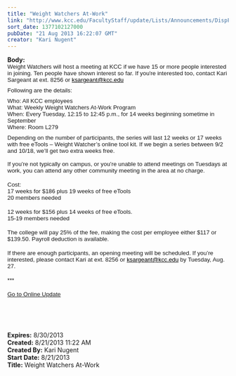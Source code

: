 ```yaml
---
title: "Weight Watchers At-Work"
link: "http://www.kcc.edu/FacultyStaff/update/Lists/Announcements/DispForm.aspx?ID=1204"
sort_date: 1377102127000
pubDate: "21 Aug 2013 16:22:07 GMT"
creator: "Kari Nugent"
---
```


<div><b>Body:</b> <div class="ExternalClassE2EAD91AE45C430085CDBBAB8109F550">
<div><span style="font-family:'Calibri','sans-serif';font-size:11pt">
<p style="margin:0in 0in 6.75pt;vertical-align:top" class="MsoNormal"><span style="font-family:'Arial','sans-serif';font-size:10pt">Weight Watchers will host a meeting at KCC if we have 15 or more people interested in joining. Ten people have shown interest so far. If you're interested too, contact Kari Sargeant at ext. 8256 or <a href="mailto:ksargeant@kcc.edu"><span style="color:windowtext">ksargeant@kcc.edu</span></a> </span></p>
<p style="margin:0in 0in 6.75pt;vertical-align:top" class="MsoNormal"><span style="font-family:'Arial','sans-serif';font-size:10pt">Following are the details:</span></p>
<p style="margin:0in 0in 6.75pt;vertical-align:top" class="MsoNormal"><span style="font-family:'Arial','sans-serif';font-size:10pt">Who: All KCC employees<br />What: Weekly Weight Watchers At-Work Program <br />When: Every Tuesday, 12:15 to 12:45 p.m., for 14 weeks beginning sometime in September<br />Where: Room L279 </span></p>
<p style="margin:0in 0in 0pt;vertical-align:top" class="MsoNormal"><span style="font-family:'Arial','sans-serif';font-size:10pt">Depending on the number of participants, the series will last 12 weeks or 17 weeks with free eTools – Weight Watcher’s online tool kit. If we begin a series between 9/2 and 10/18, we’ll get two extra weeks free. </span></p>
<p style="margin:0in 0in 0pt;vertical-align:top" class="MsoNormal"><span style="font-family:'Arial','sans-serif';font-size:10pt"><br />If you’re not typically on campus, or you’re unable to attend meetings on Tuesdays at work, you can attend any other community meeting in the area at no charge. </span></p>
<p style="margin:0in 0in 0pt;vertical-align:top" class="MsoNormal"><span style="font-family:'Arial','sans-serif';font-size:10pt"></span> </p>
<p style="margin:0in 0in 0pt;vertical-align:top" class="MsoNormal"><span style="font-family:'Arial','sans-serif';font-size:10pt">Cost:</span></p>
<p style="margin:0in 0in 0pt;vertical-align:top" class="MsoNormal"><span style="font-family:'Arial','sans-serif';font-size:10pt">17 weeks for $186 plus 19 weeks of free eTools </span></p>
<p style="margin:0in 0in 0pt;vertical-align:top" class="MsoNormal"><span style="font-family:'Arial','sans-serif';font-size:10pt">20 members needed </span></p>
<p style="margin:0in 0in 0pt;vertical-align:top" class="MsoNormal"><span style="font-family:'Arial','sans-serif';font-size:10pt"></span> </p>
<p style="margin:0in 0in 0pt;vertical-align:top" class="MsoNormal"><span style="font-family:'Arial','sans-serif';font-size:10pt">12 weeks for $156 plus 14 weeks of free eTools. </span></p>
<p style="margin:0in 0in 0pt;vertical-align:top" class="MsoNormal"><span style="font-family:'Arial','sans-serif';font-size:10pt">15-19 members needed </span></p>
<p style="margin:0in 0in 0pt;vertical-align:top" class="MsoNormal"><span style="font-family:'Arial','sans-serif';font-size:10pt"></span> </p>
<p style="margin:0in 0in 0pt;vertical-align:top" class="MsoNormal"><span style="font-family:'Arial','sans-serif';font-size:10pt">The college will pay 25% of the fee, making the cost per employee either $117 or $139.50. Payroll deduction is available. </span></p>
<p style="margin:0in 0in 0pt;vertical-align:top" class="MsoNormal"><span style="font-family:'Arial','sans-serif';font-size:10pt"></span> </p>
<p style="margin:0in 0in 0pt;vertical-align:top" class="MsoNormal"><span style="font-family:'Arial','sans-serif';font-size:10pt">If there are enough participants, an opening meeting will be scheduled. If you’re interested, please contact Kari at ext. 8256 or <a href="mailto:ksargeant@kcc.edu"><span style="color:windowtext">ksargeant@kcc.edu</span></a> by Tuesday, Aug. 27. </span></p>
<p style="margin:0in 0in 0pt;vertical-align:top" class="MsoNormal"><span style="font-family:'Arial','sans-serif';font-size:10pt"></span> </p>
<p style="margin:0in 0in 0pt;vertical-align:top" class="MsoNormal"><span style="font-family:'Arial','sans-serif';font-size:10pt">***</span></p>
<p style="margin:0in 0in 0pt;vertical-align:top" class="MsoNormal"><span style="font-family:'Arial','sans-serif';font-size:10pt"></span> </p>
<p style="margin:0in 0in 0pt;vertical-align:top" class="MsoNormal"><span style="font-family:'Arial','sans-serif';font-size:10pt"><a href="/FacultyStaff/update/Pages/dailyupdate.aspx">Go to Online Update</a></span></p>
<p style="margin:0in 0in 0pt;vertical-align:top" class="MsoNormal"><span style="font-family:'Arial','sans-serif';font-size:10pt"></span> </p>
<p style="margin:0in 0in 0pt;vertical-align:top" class="MsoNormal"><span style="font-family:'Arial','sans-serif';font-size:10pt"></span><span style="font-family:'Times New Roman','serif';font-size:12pt"></span> </p>
<p style="margin:0in 0in 6.75pt" class="MsoNormal"><br /></span> </p></div></div></div>
<div><b>Expires:</b> 8/30/2013</div>
<div><b>Created:</b> 8/21/2013 11:22 AM</div>
<div><b>Created By:</b> Kari Nugent</div>
<div><b>Start Date:</b> 8/21/2013</div>
<div><b>Title:</b> Weight Watchers At-Work</div>
